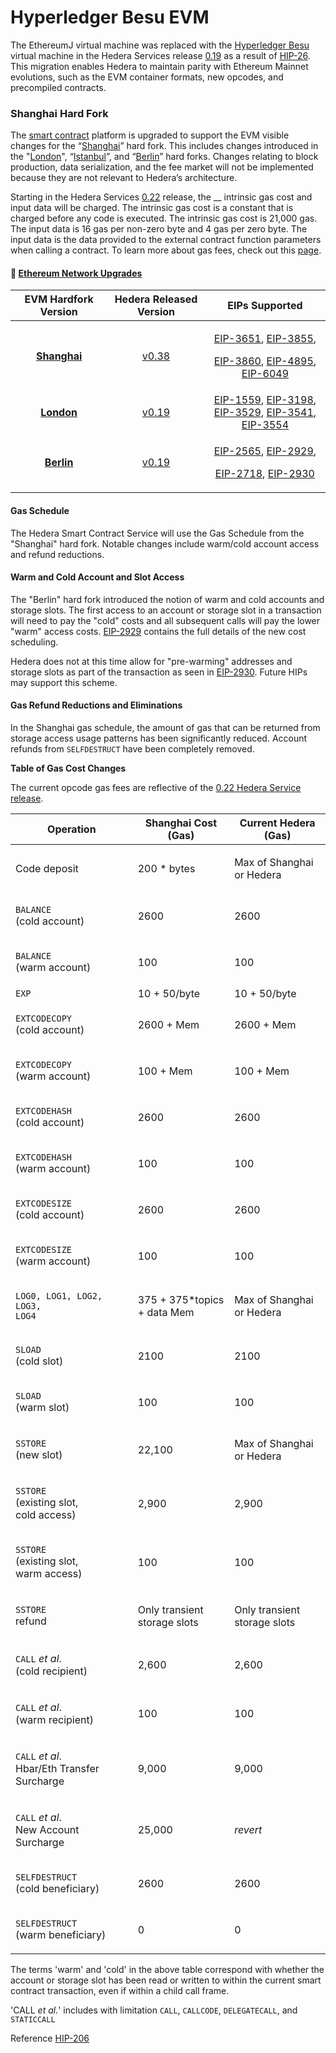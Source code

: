 # Hyperledger Besu EVM

The EthereumJ virtual machine was replaced with the [Hyperledger Besu](https://besu.hyperledger.org/en/stable/) virtual machine in the Hedera Services release [0.19](https://github.com/hashgraph/hedera-services/releases/tag/v0.19.4) as a result of [HIP-26](https://hips.hedera.com/hip/hip-26). This migration enables Hedera to maintain parity with Ethereum Mainnet evolutions, such as the EVM container formats, new opcodes, and precompiled contracts.&#x20;

### Shanghai Hard Fork

The [smart contract](../../support-and-community/glossary.md#smart-contract) platform is upgraded to support the EVM visible changes for the “[Shanghai](https://github.com/ethereum/execution-specs/blob/master/network-upgrades/mainnet-upgrades/shanghai.md)” hard fork. This includes changes introduced in the "[London](https://github.com/ethereum/execution-specs/blob/master/network-upgrades/mainnet-upgrades/london.md)", “[Istanbul](https://github.com/ethereum/execution-specs/blob/master/network-upgrades/mainnet-upgrades/istanbul.md)”, and “[Berlin](https://github.com/ethereum/execution-specs/blob/master/network-upgrades/mainnet-upgrades/berlin.md)” hard forks. Changes relating to block production, data serialization, and the fee market will not be implemented because they are not relevant to Hedera’s architecture.

Starting in the Hedera Services [0.22](https://docs.hedera.com/hedera/networks/release-notes/services#v0.22) release, the \_\_ intrinsic gas cost and input data will be charged. The intrinsic gas cost is a constant that is charged before any code is executed. The intrinsic gas cost is 21,000 gas. The input data is 16 gas per non-zero byte and 4 gas per zero byte. The input data is the data provided to the external contract function parameters when calling a contract. To learn more about gas fees, check out this [page](gas-and-fees.md).

#### 📡  [Ethereum Network Upgrades](https://github.com/ethereum/execution-specs/tree/master/network-upgrades/mainnet-upgrades)

<table><thead><tr><th width="224" align="center">EVM Hardfork Version</th><th width="227" align="center">Hedera Released Version</th><th width="299" align="center">EIPs Supported</th></tr></thead><tbody><tr><td align="center"><a href="https://github.com/ethereum/execution-specs/blob/master/network-upgrades/mainnet-upgrades/shanghai.md"><strong>Shanghai</strong></a></td><td align="center"><a href="https://github.com/hashgraph/hedera-services/releases/tag/v0.38.0">v0.38</a></td><td align="center"><p><a href="https://eips.ethereum.org/EIPS/eip-3651">EIP-3651</a>, <a href="https://eips.ethereum.org/EIPS/eip-3855">EIP-3855</a>,</p><p><a href="https://eips.ethereum.org/EIPS/eip-3860">EIP-3860</a>, <a href="https://eips.ethereum.org/EIPS/eip-4895">EIP-4895</a>,<br><a href="https://eips.ethereum.org/EIPS/eip-6049">EIP-6049</a></p></td></tr><tr><td align="center"><a href="https://github.com/ethereum/execution-specs/blob/master/network-upgrades/mainnet-upgrades/london.md"><strong>London</strong></a></td><td align="center"><a href="https://github.com/hashgraph/hedera-services/releases/tag/v0.19.1">v0.19</a></td><td align="center"><a href="https://eips.ethereum.org/EIPS/eip-1559">EIP-1559</a>, <a href="https://eips.ethereum.org/EIPS/eip-3198">EIP-3198</a>,<br><a href="https://eips.ethereum.org/EIPS/eip-3529">EIP-3529</a>, <a href="https://eips.ethereum.org/EIPS/eip-3541">EIP-3541</a>,<br><a href="https://eips.ethereum.org/EIPS/eip-3554">EIP-3554</a></td></tr><tr><td align="center"><a href="https://github.com/ethereum/execution-specs/blob/master/network-upgrades/mainnet-upgrades/berlin.md"><strong>Berlin</strong></a></td><td align="center"><a href="https://github.com/hashgraph/hedera-services/releases/tag/v0.19.1">v0.19</a></td><td align="center"><p><a href="https://eips.ethereum.org/EIPS/eip-2565">EIP-2565</a>, <a href="https://eips.ethereum.org/EIPS/eip-2929">EIP-2929</a>,</p><p><a href="https://eips.ethereum.org/EIPS/eip-2718">EIP-2718</a>, <a href="https://eips.ethereum.org/EIPS/eip-2930">EIP-2930</a></p></td></tr></tbody></table>

#### Gas Schedule

The Hedera Smart Contract Service will use the Gas Schedule from the "Shanghai" hard fork. Notable changes include warm/cold account access and refund reductions.

#### **Warm and Cold Account and Slot Access**

The "Berlin" hard fork introduced the notion of warm and cold accounts and storage slots. The first access to an account or storage slot in a transaction will need to pay the "cold" costs and all subsequent calls will pay the lower "warm" access costs. [EIP-2929](https://eips.ethereum.org/EIPS/eip-2929) contains the full details of the new cost scheduling.

Hedera does not at this time allow for "pre-warming" addresses and storage slots as part of the transaction as seen in [EIP-2930](https://eips.ethereum.org/EIPS/eip-2929). Future HIPs may support this scheme.

#### **Gas Refund Reductions and Eliminations**

In the Shanghai gas schedule, the amount of gas that can be returned from storage access usage patterns has been significantly reduced. Account refunds from `SELFDESTRUCT` have been completely removed.

**Table of Gas Cost Changes**

The current opcode gas fees are reflective of the [0.22 Hedera Service release](https://docs.hedera.com/hedera/networks/release-notes/services#v0.22).

| Operation                                                               | Shanghai Cost (Gas)                    | Current Hedera (Gas)                   |
| ----------------------------------------------------------------------- | -------------------------------------- | -------------------------------------- |
| Code deposit                                                            | 200 \* bytes                           | <p>Max of Shanghai<br>or Hedera</p>    |
| <p><code>BALANCE</code><br>(cold account)</p>                           | 2600                                   | 2600                                   |
| <p><code>BALANCE</code><br>(warm account)</p>                           | 100                                    | 100                                    |
| `EXP`                                                                   | 10 + 50/byte                           | 10 + 50/byte                           |
| <p><code>EXTCODECOPY</code><br>(cold account)</p>                       | 2600 + Mem                             | 2600 + Mem                             |
| <p><code>EXTCODECOPY</code><br>(warm account)</p>                       | 100 + Mem                              | 100 + Mem                              |
| <p><code>EXTCODEHASH</code><br>(cold account)</p>                       | 2600                                   | 2600                                   |
| <p><code>EXTCODEHASH</code><br>(warm account)</p>                       | 100                                    | 100                                    |
| <p><code>EXTCODESIZE</code><br>(cold account)</p>                       | 2600                                   | 2600                                   |
| <p><code>EXTCODESIZE</code><br>(warm account)</p>                       | 100                                    | 100                                    |
| <p><code>LOG0, LOG1, LOG2,</code><br><code>LOG3, LOG4</code></p>        | <p>375 + 375*topics<br>+ data Mem</p>  | <p>Max of Shanghai<br>or Hedera</p>    |
| <p><code>SLOAD</code><br>(cold slot)</p>                                | 2100                                   | 2100                                   |
| <p><code>SLOAD</code><br>(warm slot)</p>                                | 100                                    | 100                                    |
| <p><code>SSTORE</code><br>(new slot)</p>                                | 22,100                                 | <p>Max of Shanghai<br>or Hedera</p>    |
| <p><code>SSTORE</code><br>(existing slot,<br>cold access)</p>           | 2,900                                  | 2,900                                  |
| <p><code>SSTORE</code><br>(existing slot,<br>warm access)</p>           | 100                                    | 100                                    |
| <p><code>SSTORE</code><br>refund</p>                                    | <p>Only transient<br>storage slots</p> | <p>Only transient<br>storage slots</p> |
| <p><code>CALL</code> <em>et al</em>.<br>(cold recipient)</p>            | 2,600                                  | 2,600                                  |
| <p><code>CALL</code> <em>et al</em>.<br>(warm recipient)</p>            | 100                                    | 100                                    |
| <p><code>CALL</code> <em>et al</em>.<br>Hbar/Eth Transfer Surcharge</p> | 9,000                                  | 9,000                                  |
| <p><code>CALL</code> <em>et al</em>.<br>New Account Surcharge</p>       | 25,000                                 | _revert_                               |
| <p><code>SELFDESTRUCT</code><br>(cold beneficiary)</p>                  | 2600                                   | 2600                                   |
| <p><code>SELFDESTRUCT</code><br>(warm beneficiary)</p>                  | 0                                      | 0                                      |

The terms 'warm' and 'cold' in the above table correspond with whether the account or storage slot has been read or written to within the current smart contract transaction, even if within a child call frame.

'CALL _et al._' includes with limitation `CALL`, `CALLCODE`, `DELEGATECALL`, and `STATICCALL`

Reference [HIP-206](https://hips.hedera.com/hip/hip-206)
